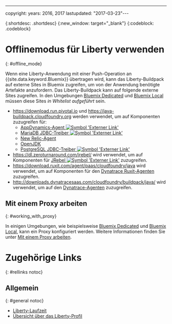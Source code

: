 ---

copyright:
  years: 2016, 2017
lastupdated: "2017-03-23"---

{:shortdesc: .shortdesc}
{:new_window: target="_blank"}
{:codeblock: .codeblock}


# Offlinemodus für Liberty verwenden
{: #offline_mode}

Wenn eine Liberty-Anwendung mit einer Push-Operation an {{site.data.keyword.Bluemix}} übertragen wird, kann das Liberty-Buildpack auf externe Sites in Bluemix zugreifen, um von der Anwendung benötigte Artefakte anzufordern.  Das Liberty-Buildpack kann auf folgende externe Sites zugreifen. In den Umgebungen [Bluemix Dedicated](/docs/dedicated/index.html#dedicated) und [Bluemix Local](/docs/local/index.html#local) müssen diese Sites *in Whitelist aufgeführt* sein.

* https://download.run.pivotal.io und https://java-buildpack.cloudfoundry.org werden verwendet, um auf Komponenten zuzugreifen für:
  * [AppDynamics-Agent ![Symbol 'Externer Link'](../../icons/launch-glyph.svg "Symbol 'Externer Link'")](https://www.appdynamics.com/)
  * [MariaDB JDBC-Treiber ![Symbol 'Externer Link'](../../icons/launch-glyph.svg "Symbol 'Externer Link'")](https://mariadb.com/)
  * [New Relic-Agent](newRelic.html)
  * [OpenJDK](customizingJRE.html#OpenJDK)
  * [PostgreSQL JDBC-Treiber ![Symbol 'Externer Link'](../../icons/launch-glyph.svg "Symbol 'Externer Link'")](https://www.postgresql.org)
* https://dl.zeroturnaround.com/jrebel/ wird verwendet, um auf Komponenten für [JRebel ![Symbol 'Externer Link'](../../icons/launch-glyph.svg "Symbol 'Externer Link'")](https://zeroturnaround.com/software/jrebel/) zuzugreifen.
* https://download.ruxit.com/agent/paas/cloudfoundry/java wird verwendet, um auf Komponenten für den [Dynatrace Ruxit-Agenten](dynatrace.html) zuzugreifen.
* http://downloads.dynatracesaas.com/cloudfoundry/buildpack/java/ wird verwendet, um auf den [Dynatrace-Agenten](dynatrace.html) zuzugreifen.

## Mit einem Proxy arbeiten
{: #working_with_proxy}

In einigen Umgebungen, wie beispielsweise [Bluemix Dedicated](/docs/dedicated/index.html#dedicated) und [Bluemix Local](/docs/local/index.html#local), kann ein Proxy konfiguriert werden. Weitere Informationen finden Sie unter [Mit einem Proxy arbeiten](/docs/manageapps/workingWithProxy.html).

# Zugehörige Links
{: #rellinks notoc}
## Allgemein
{: #general notoc}
* [Liberty-Laufzeit](index.html)
* [Übersicht über das Liberty-Profil](http://www-01.ibm.com/support/knowledgecenter/SSAW57_8.5.5/com.ibm.websphere.wlp.nd.doc/ae/cwlp_about.html)

